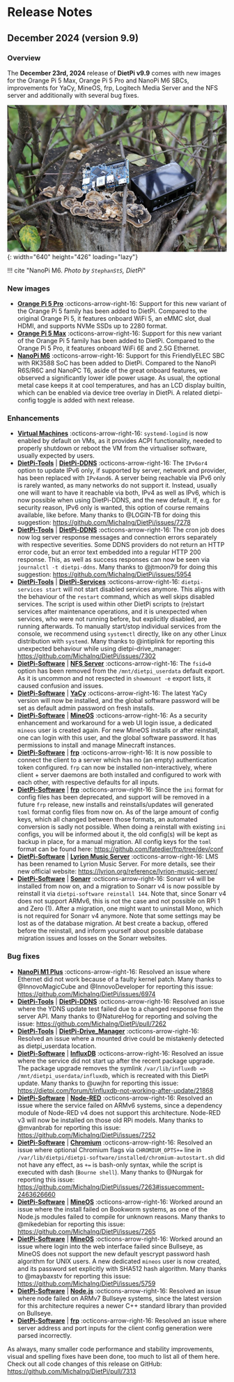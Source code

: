 # Release Notes

## December 2024 (version 9.9)

### Overview

The **December 23rd, 2024** release of **DietPi v9.9** comes with new images for the Orange Pi 5 Max, Orange Pi 5 Pro and NanoPi M6 SBCs, improvements for YaCy, MineOS, frp, Logitech Media Server and the NFS server and additionally with several bug fixes.

![NanoPi M6 board](../assets/images/dietpi-release-v9_09.jpg){: width="640" height="426" loading="lazy"}

!!! cite "NanoPi M6. *Photo by `StephanStS`, DietPi*"

### New images

- [**Orange Pi 5 Pro**](../hardware.md#orange-pi-series) :octicons-arrow-right-16: Support for this new variant of the Orange Pi 5 family has been added to DietPi. Compared to the original Orange Pi 5, it features onboard WiFi 5, an eMMC slot, dual HDMI, and supports NVMe SSDs up to 2280 format.
- [**Orange Pi 5 Max**](../hardware.md#orange-pi-series) :octicons-arrow-right-16: Support for this new variant of the Orange Pi 5 family has been added to DietPi. Compared to the Orange Pi 5 Pro, it features onboard WiFi 6E and 2.5G Ethernet.
- [**NanoPi M6**](../hardware.md#nanopi-series-friendlyelec) :octicons-arrow-right-16: Support for this FriendlyELEC SBC with RK3588 SoC has been added to DietPi. Compared to the NanoPi R6S/R6C and NanoPC T6, aside of the great onboard features, we observed a significantly lower idle power usage. As usual, the optional metal case keeps it at cool temperatures, and has an LCD display builtin, which can be enabled via device tree overlay in DietPi. A related dietpi-config toggle is added with next release.

### Enhancements

- [**Virtual Machines**](../hardware.md#native-pc-virtual-machines) :octicons-arrow-right-16: `systemd-logind` is now enabled by default on VMs, as it provides ACPI functionality, needed to properly shutdown or reboot the VM from the virtualiser software, usually expected by users.
- [**DietPi-Tools**](../dietpi_tools.md) | [**DietPi-DDNS**](../dietpi_tools/software_installation.md#dietpi-ddns) :octicons-arrow-right-16: The `IPv6or4` option to update IPv6 only, if supported by server, network and provider, has been replaced with `IPv4and6`. A server being reachable via IPv6 only is rarely wanted, as many networks do not support it. Instead, usually one will want to have it reachable via both, IPv4 as well as IPv6, which is now possible when using DietPi-DDNS, and the new default. If, e.g. for security reason, IPv6 only is wanted, this option of course remains available, like before. Many thanks to @LOGIN-TB for doing this suggestion: <https://github.com/MichaIng/DietPi/issues/7278>
- [**DietPi-Tools**](../dietpi_tools.md) | [**DietPi-DDNS**](../dietpi_tools/software_installation.md#dietpi-ddns) :octicons-arrow-right-16: The cron job does now log server response messages and connection errors separately with respective severities. Some DDNS providers do not return an HTTP error code, but an error text embedded into a regular HTTP 200 response. This, as well as success responses can now be seen via `journalctl -t dietpi-ddns`. Many thanks to @jtmoon79 for doing this suggestion: <https://github.com/MichaIng/DietPi/issues/5954>
- [**DietPi-Tools**](../dietpi_tools.md) | [**DietPi-Services**](../dietpi_tools/system_configuration.md#dietpi-services) :octicons-arrow-right-16: `dietpi-services start` will not start disabled services anymore. This aligns with the behaviour of the `restart` command, which as well skips disabled services. The script is used within other DietPi scripts to (re)start services after maintenance operations, and it is unexpected when services, who were not running before, but explicitly disabled, are running afterwards. To manually start/stop individual services from the console, we recommend using `systemctl` directly, like on any other Linux distribution with `systemd`. Many thanks to @intiplink for reporting this unexpected behaviour while using dietpi-drive_manager: <https://github.com/MichaIng/DietPi/issues/7302>
- [**DietPi-Software**](../dietpi_tools/software_installation.md#dietpi-software) | [**NFS Server**](../software/file_servers.md#nfs) :octicons-arrow-right-16: The `fsid=0` option has been removed from the `/mnt/dietpi_userdata` default export. As it is uncommon and not respected in `showmount -e` export lists, it caused confusion and issues.
- [**DietPi-Software**](../dietpi_tools/software_installation.md#dietpi-software) | [**YaCy**](../software/distributed_projects.md#yacy) :octicons-arrow-right-16: The latest YaCy version will now be installed, and the global software password will be set as default admin password on fresh installs.
- [**DietPi-Software**](../dietpi_tools/software_installation.md#dietpi-software) | [**MineOS**](../software/gaming.md#mineos) :octicons-arrow-right-16: As a security enhancement and workaround for a web UI login issue, a dedicated `mineos` user is created again. For new MineOS installs or after reinstall, one can login with this user, and the global software password. It has permissions to install and manage Minecraft instances.
- [**DietPi-Software**](../dietpi_tools/software_installation.md#dietpi-software) | [**frp**](../software/advanced_networking.md#frp) :octicons-arrow-right-16: It is now possible to connect the client to a server which has no (an empty) authentication token configured. `frp` can now be installed non-interactively, where client + server daemons are both installed and configured to work with each other, with respective defaults for all inputs.
- [**DietPi-Software**](../dietpi_tools/software_installation.md#dietpi-software) | [**frp**](../software/advanced_networking.md#frp) :octicons-arrow-right-16: Since the `ini` format for config files has been deprecated, and support will be removed in a future `frp` release, new installs and reinstalls/updates will generated `toml` format config files from now on. As of the large amount of config keys, which all changed between those formats, an automated conversion is sadly not possible. When doing a reinstall with existing `ini` configs, you will be informed about it, the old config(s) will be kept as backup in place, for a manual migration. All config keys for the `toml` format can be found here: <https://github.com/fatedier/frp/tree/dev/conf>
- [**DietPi-Software**](../dietpi_tools/software_installation.md#dietpi-software) | [**Lyrion Music Server**](../software/media.md#lyrion-music-server) :octicons-arrow-right-16: LMS has been renamed to Lyrion Music Server. For more details, see their new official website: <https://lyrion.org/reference/lyrion-music-server/>
- [**DietPi-Software**](../dietpi_tools/software_installation.md#dietpi-software) | [**Sonarr**](../software/bittorrent.md#sonarr) :octicons-arrow-right-16: Sonarr v4 will be installed from now on, and a migration to Sonarr v4 is now possible by reinstall it via `dietpi-software reinstall 144`. Note that, since Sonarr v4 does not support ARMv6, this is not the case and not possible on RPi 1 and Zero (1). After a migration, one might want to uninstall Mono, which is not required for Sonarr v4 anymore. Note that some settings may be lost as of the database migration. At best create a backup, offered before the reinstall, and inform yourself about possible database migration issues and losses on the Sonarr websites.

### Bug fixes

- [**NanoPi M1 Plus**](../hardware.md#nanopi-series-friendlyelec) :octicons-arrow-right-16: Resolved an issue where Ethernet did not work because of a faulty kernel patch. Many thanks to @InnovoMagicCube and @InnovoDeveloper for reporting this issue: <https://github.com/MichaIng/DietPi/issues/6974>
- [**DietPi-Tools**](../dietpi_tools.md) | [**DietPi-DDNS**](../dietpi_tools/software_installation.md#dietpi-ddns) :octicons-arrow-right-16: Resolved an issue where the YDNS update test failed due to a changed response from the server API. Many thanks to @NatureHog for reporting and solving the issue: <https://github.com/MichaIng/DietPi/pull/7262>
- [**DietPi-Tools**](../dietpi_tools.md) | [**DietPi-Drive_Manager**](../dietpi_tools/system_configuration.md#dietpi-drive-manager) :octicons-arrow-right-16: Resolved an issue where a mounted drive could be mistakenly detected as dietpi_userdata location.
- [**DietPi-Software**](../dietpi_tools/software_installation.md#dietpi-software) | [**InfluxDB**](../software/databases.md#influxdb) :octicons-arrow-right-16: Resolved an issue where the service did not start up after the recent package upgrade. The package upgrade removes the symlink `/var/lib/influxdb => /mnt/dietpi_userdata/influxdb`, which is recreated with this DietPi update. Many thanks to @uwjhn for reporting this issue: <https://dietpi.com/forum/t/influxdb-not-working-after-update/21868>
- [**DietPi-Software**](../dietpi_tools/software_installation.md#dietpi-software) | [**Node-RED**](../software/hardware_projects.md#node-red) :octicons-arrow-right-16: Resolved an issue where the service failed on ARMv6 systems, since a dependency module of Node-RED v4 does not support this architecture. Node-RED v3 will now be installed on those old RPi models. Many thanks to @mvanbrab for reporting this issue: <https://github.com/MichaIng/DietPi/issues/7252>
- [**DietPi-Software**](../dietpi_tools/software_installation.md#dietpi-software) | [**Chromium**](../software/desktop.md#chromium) :octicons-arrow-right-16: Resolved an issue where optional Chromium flags via `CHROMIUM_OPTS+=` line in `/var/lib/dietpi/dietpi-software/installed/chromium-autostart.sh` did not have any effect, as `+=` is bash-only syntax, while the script is executed with dash (`Bourne shell`). Many thanks to @Nurgak for reporting this issue: <https://github.com/MichaIng/DietPi/issues/7263#issuecomment-2463626660>
- [**DietPi-Software**](../dietpi_tools/software_installation.md#dietpi-software) | [**MineOS**](../software/gaming.md#mineos) :octicons-arrow-right-16: Worked around an issue where the install failed on Bookworm systems, as one of the Node.js modules failed to compile for unknown reasons. Many thanks to @mikedebian for reporting this issue: <https://github.com/MichaIng/DietPi/issues/7265>
- [**DietPi-Software**](../dietpi_tools/software_installation.md#dietpi-software) | [**MineOS**](../software/gaming.md#mineos) :octicons-arrow-right-16: Worked around an issue where login into the web interface failed since Bullseye, as MineOS does not support the new default yescrypt password hash algorithm for UNIX users. A new dedicated `mineos` user is now created, and its password set explicitly with SHA512 hash algorithm. Many thanks to @maybaxstv for reporting this issue: <https://github.com/MichaIng/DietPi/issues/5759>
- [**DietPi-Software**](../dietpi_tools/software_installation.md#dietpi-software) | [**Node.js**](../software/webserver_stack.md#nodejs) :octicons-arrow-right-16: Resolved an issue where node failed on ARMv7 Bullseye systems, since the latest version for this architecture requires a newer C++ standard library than provided on Bullseye.
- [**DietPi-Software**](../dietpi_tools/software_installation.md#dietpi-software) | [**frp**](../software/advanced_networking.md#frp) :octicons-arrow-right-16: Resolved an issue where server address and port inputs for the client config generation were parsed incorrectly.

As always, many smaller code performance and stability improvements, visual and spelling fixes have been done, too much to list all of them here. Check out all code changes of this release on GitHub: <https://github.com/MichaIng/DietPi/pull/7313>

